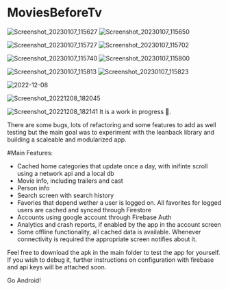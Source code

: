 # MoviesBeforeTv

![Screenshot_20230107_115627](https://user-images.githubusercontent.com/74452431/211145720-c3b51b3d-30ef-4940-99dc-9e071402cea0.png)
![Screenshot_20230107_115650](https://user-images.githubusercontent.com/74452431/211145721-9a0cf2be-3789-46ec-98ec-90e592a71bcb.png)

![Screenshot_20230107_115727](https://user-images.githubusercontent.com/74452431/211145726-d66c796d-4ff7-4b46-b85c-a2692ece35ed.png)
![Screenshot_20230107_115702](https://user-images.githubusercontent.com/74452431/211145725-682b3a8e-d6a9-495e-932e-cdad6f89d3d7.png)

![Screenshot_20230107_115740](https://user-images.githubusercontent.com/74452431/211145728-f8926463-1bac-4455-b487-400a931cdb52.png)
![Screenshot_20230107_115800](https://user-images.githubusercontent.com/74452431/211145731-bf3ec473-9486-4d30-a50c-05d0afa557d9.png)

![Screenshot_20230107_115813](https://user-images.githubusercontent.com/74452431/211145717-b692680a-3978-4a58-9f4f-403c9d9591b7.png)
![Screenshot_20230107_115823](https://user-images.githubusercontent.com/74452431/211145719-cf2d40f1-b4fa-48c7-a20e-adc9ff8cb19a.png)

![2022-12-08](https://user-images.githubusercontent.com/74452431/206514838-66d428b2-9fae-4209-b2fb-8691b55e2fd8.png)

![Screenshot_20221208_182045](https://user-images.githubusercontent.com/74452431/206514939-92c8fbbd-03cd-4c09-9a6e-43ebf5da4e0e.png)

![Screenshot_20221208_182141](https://user-images.githubusercontent.com/74452431/206514961-51db9955-5bf6-494f-a37a-96026a2b4522.png)
It is a work in progress 🚧.

There are some bugs, lots of refactoring and some features to add as well testing
but the main goal was to experiment with the leanback library and
building a scaleable and modularized app.

#Main Features:
- Cached home categories that update once a day, with inifinte scroll using a network api and a local db
- Movie info, including trailers and cast
- Person info
- Search screen with search history
- Favories that depend wether a user is logged on. All favorites for logged users are cached and synced through Firestore
- Accounts using google account through Firebase Auth
- Analytics and crash reports, if enabled by the app in the account screen
- Some offline functionality, all cached data is available. Whenever connectivity is required the appropriate screen notifies about it.

Feel free to download the apk in the main folder to test the app for yourself.
If you wish to debug it, further instructions on configuration with firebase and api keys
will be attached soon.

Go Android!
